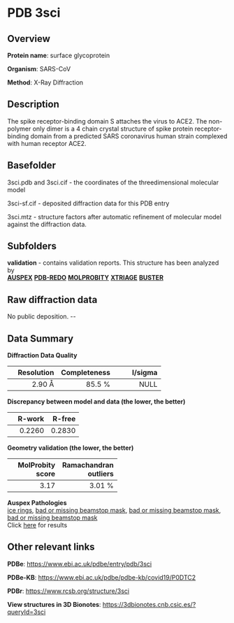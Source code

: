 # PDB 3sci

## Overview

**Protein name**: surface glycoprotein

**Organism**: SARS-CoV

**Method**: X-Ray Diffraction

## Description

The spike receptor-binding domain S attaches the virus to ACE2. The non-polymer only dimer is a 4 chain crystal structure of spike protein receptor-binding domain from a predicted SARS coronavirus human strain complexed with human receptor ACE2.

## Basefolder

3sci.pdb and 3sci.cif - the coordinates of the threedimensional molecular model

3sci-sf.cif - deposited diffraction data for this PDB entry

3sci.mtz - structure factors after automatic refinement of molecular model against the diffraction data.

## Subfolders





**validation** - contains validation reports. This structure has been analyzed by <br>[**AUSPEX**](https://github.com/thorn-lab/coronavirus_structural_task_force/tree/master/pdb/surface_glycoprotein/SARS-CoV/3sci/validation/auspex) [**PDB-REDO**](https://github.com/thorn-lab/coronavirus_structural_task_force/tree/master/pdb/surface_glycoprotein/SARS-CoV/3sci/validation/pdb-redo) [**MOLPROBITY**](https://github.com/thorn-lab/coronavirus_structural_task_force/tree/master/pdb/surface_glycoprotein/SARS-CoV/3sci/validation/molprobity) [**XTRIAGE**](https://github.com/thorn-lab/coronavirus_structural_task_force/blob/master/pdb/surface_glycoprotein/SARS-CoV/3sci/validation/Xtriage_output.log) [**BUSTER**](https://www.globalphasing.com/buster/wiki/index.cgi?Covid19Pdb3SCI) 



## Raw diffraction data

No public deposition. --<br> 

## Data Summary
**Diffraction Data Quality**

|   | Resolution | Completeness| I/sigma |
|---|-------------:|----------------:|--------------:|
|   |2.90 Å|85.5  %|<img width=50/>NULL |

**Discrepancy between model and data (the lower, the better)**

|   | **R-work**| **R-free**   
|---|-------------:|----------------:|           
||  0.2260|  0.2830|

**Geometry validation (the lower, the better)**

|   |**MolProbity<br>score**| **Ramachandran<br>outliers** 
|---|-------------:|----------------:|
||  3.17|  3.01 %|

**Auspex Pathologies**<br> [ice rings](https://www.auspex.de/pathol/#1), [bad or missing beamstop mask](https://www.auspex.de/pathol/#2), [bad or missing beamstop mask](https://www.auspex.de/pathol/#2), [bad or missing beamstop mask](https://www.auspex.de/pathol/#2)<br>Click [here](https://github.com/thorn-lab/coronavirus_structural_task_force/blob/master/pdb/surface_glycoprotein/SARS-CoV/3sci/validation/auspex/3sci_auspex_comments.txt)  for results

 



## Other relevant links 
**PDBe**:  https://www.ebi.ac.uk/pdbe/entry/pdb/3sci

**PDBe-KB**: https://www.ebi.ac.uk/pdbe/pdbe-kb/covid19/P0DTC2 
 
**PDBr**: https://www.rcsb.org/structure/3sci 

**View structures in 3D Bionotes**: https://3dbionotes.cnb.csic.es/?queryId=3sci

